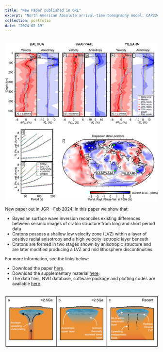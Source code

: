 ```yaml
---
title: "New Paper published in GRL"
excerpt: "North American Absolute arrival-time tomography model: CAP22<br/><img src='/images/2023GL106170-header.png'>"
collection: portfolio
date: "2024-02-19"
---
```


<br/><img src='/images/2023GL106170-f01.jpg'>

New paper out in JGR - Feb 2024. In this paper we show that:

* Bayesian surface wave inversion reconciles existing differences between seismic images of craton structure from long and short period data
* Cratons possess a shallow low velocity zone (LVZ) within a layer of positive radial anisotropy and a high velocity isotropic layer beneath
* Cratons are formed in two stages shown by anisotropic structure and are later modified producing a LVZ and mid lithosphere discontinuities


For more information, see the links below:

* Download the paper [here](/files/Boyce_et_al_GRL_2024.pdf).
* Download the supplementary material [here](/files/ESUPP_Boyce_et_al_GRL_2024.pdf).
* The data files, NVG database, software package and plotting codes are available [here](https://zenodo.org/records/8167649).

<br/><img src='/images/2023GL106170-f04.jpg'>
